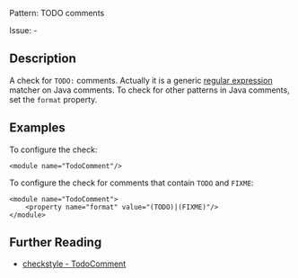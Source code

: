 Pattern: TODO comments

Issue: -

## Description

A check for `TODO:` comments. Actually it is a generic [regular expression](https://docs.oracle.com/javase/7/docs/api/java/util/regex/Pattern.html) matcher on Java comments. To check for other patterns in Java comments, set the `format` property. 

## Examples

To configure the check: 
    
    
    <module name="TodoComment"/>
            

To configure the check for comments that contain `TODO` and `FIXME`: 
    
    
    <module name="TodoComment">
        <property name="format" value="(TODO)|(FIXME)"/>
    </module>

## Further Reading

* [checkstyle - TodoComment](http://checkstyle.sourceforge.net/config_misc.html#TodoComment)